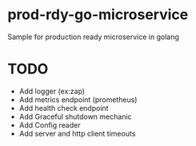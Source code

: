 # prod-rdy-go-microservice
Sample for production ready microservice in golang

# TODO
- Add logger (ex:zap)
- Add metrics endpoint (prometheus)
- Add health check endpoint
- Add Graceful shutdown mechanic
- Add Config reader
- Add server and http client timeouts